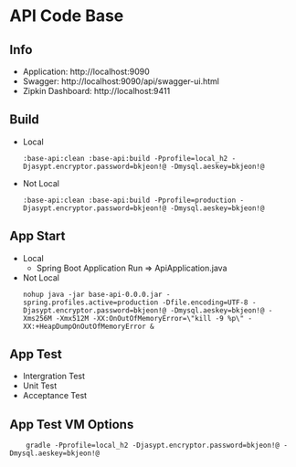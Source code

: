 # API Code Base

## Info
- Application: http://localhost:9090
- Swagger: http://localhost:9090/api/swagger-ui.html
- Zipkin Dashboard: http://localhost:9411

## Build
- Local
  ```
  :base-api:clean :base-api:build -Pprofile=local_h2 -Djasypt.encryptor.password=bkjeon!@ -Dmysql.aeskey=bkjeon!@
  ```
- Not Local
  ```
  :base-api:clean :base-api:build -Pprofile=production -Djasypt.encryptor.password=bkjeon!@ -Dmysql.aeskey=bkjeon!@
  ```

## App Start
- Local
  - Spring Boot Application Run => ApiApplication.java
- Not Local
  ```
  nohup java -jar base-api-0.0.0.jar -spring.profiles.active=production -Dfile.encoding=UTF-8 -Djasypt.encryptor.password=bkjeon!@ -Dmysql.aeskey=bkjeon!@ -Xms256M -Xmx512M -XX:OnOutOfMemoryError=\"kill -9 %p\" -XX:+HeapDumpOnOutOfMemoryError &
  ```

## App Test
- Intergration Test
- Unit Test
- Acceptance Test

## App Test VM Options
```
    gradle -Pprofile=local_h2 -Djasypt.encryptor.password=bkjeon!@ -Dmysql.aeskey=bkjeon!@
```  
